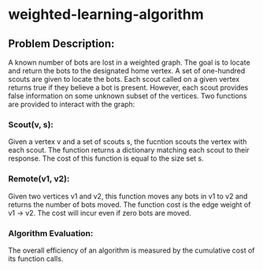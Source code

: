 # weighted-learning-algorithm
## Problem Description:
A known number of bots are lost in a weighted graph. The goal is to locate and return the bots to the designated home vertex. A set of one-hundred scouts are given to locate the bots. Each scout called on a given vertex returns true if they believe a bot is present. However, each scout provides false information on some unknown subset of the vertices. Two functions are provided to interact with the graph: 
### Scout(v, s):
Given a vertex v and a set of scouts s, the fucntion scouts the vertex with each scout. The function returns a dictionary matching each scout to their response. The cost of this function is equal to the size set s.
### Remote(v1, v2):
Given two vertices v1 and v2, this function moves any bots in v1 to v2 and returns the number of bots moved. The function cost is the edge weight of v1 -> v2. The cost will incur even if zero bots are moved.
### Algorithm Evaluation:
The overall efficiency of an algorithm is measured by the cumulative cost of its function calls. 
